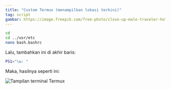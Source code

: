 ```yaml
--- 
title: "Custom Termux (menampilkan lokasi terkini)"
tag: script
gambar: https://image.freepik.com/free-photo/close-up-male-traveler-holding-map-hand-standing-city-street_23-2148148630.jpg
--- 
```


```bash
cd 
cd ../usr/etc 
nano bash.bashrc
```

Lalu, tambahkan ini di akhir baris:

```bash 
PS1="\w: "
```

Maka, hasilnya seperti ini:

![Tampilan terminal Termux](https://i.ibb.co/RbVsJqL/IMG-20200717-154624.jpg)
